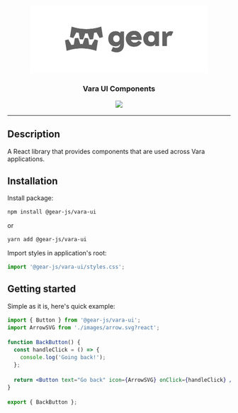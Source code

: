 <p align="center">
  <a href="https://gear-tech.io">
    <img src="https://github.com/gear-tech/gear/blob/master/images/logo-grey.png" width="400" alt="GEAR">
  </a>
</p>
<h3 align="center">
    Vara UI Components
</h3>
<p align=center>
    <a href="https://github.com/gear-tech/gear-js/blob/master/LICENSE"><img src="https://img.shields.io/badge/License-GPL%203.0-success"></a>
</p>
<hr>

## Description

A React library that provides components that are used across Vara applications.

## Installation

Install package:

```sh
npm install @gear-js/vara-ui
```

or

```sh
yarn add @gear-js/vara-ui
```

Import styles in application's root:

```jsx
import '@gear-js/vara-ui/styles.css';
```

## Getting started

Simple as it is, here's quick example:

```jsx
import { Button } from '@gear-js/vara-ui';
import ArrowSVG from './images/arrow.svg?react';

function BackButton() {
  const handleClick = () => {
    console.log('Going back!');
  };

  return <Button text="Go back" icon={ArrowSVG} onClick={handleClick} />;
}

export { BackButton };
```
